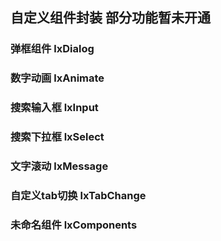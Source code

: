 ## 自定义组件封装  部分功能暂未开通

### 弹框组件 		lxDialog
### 数字动画 		lxAnimate
### 搜索输入框 	lxInput
### 搜索下拉框 	lxSelect
### 文字滚动 		lxMessage
### 自定义tab切换 	lxTabChange

### 未命名组件 lxComponents
